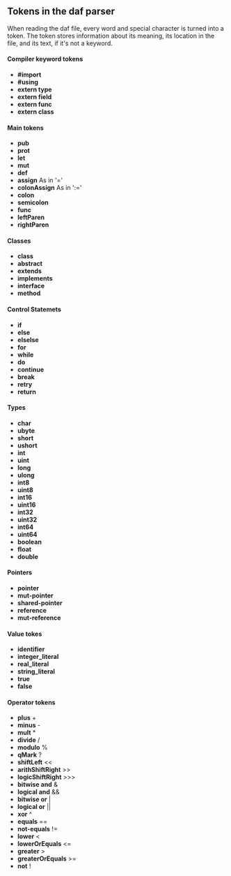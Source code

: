 ## Tokens in the daf parser
When reading the daf file, every word and special character is turned into a token.
The token stores information about its meaning, its location in the file, and its text, if it's not a keyword.

#### Compiler keyword tokens
* **#import**
* **#using**
* **extern type**
* **extern field**
* **extern func**
* **extern class**

#### Main tokens
* **pub**
* **prot**
* **let**
* **mut**
* **def**
* **assign** As in '='
* **colonAssign** As in ':='
* **colon**
* **semicolon**
* **func**
* **leftParen**
* **rightParen**

#### Classes
* **class**
* **abstract**
* **extends**
* **implements**
* **interface**
* **method**

#### Control Statemets
* **if**
* **else**
* **elselse**
* **for**
* **while**
* **do**
* **continue**
* **break**
* **retry**
* **return**

#### Types
* **char**
* **ubyte**
* **short**
* **ushort**
* **int**
* **uint**
* **long**
* **ulong**
* **int8**
* **uint8**
* **int16**
* **uint16**
* **int32**
* **uint32**
* **int64**
* **uint64**
* **boolean**
* **float**
* **double**

#### Pointers
* **pointer**
* **mut-pointer**
* **shared-pointer**
* **reference**
* **mut-reference**

#### Value tokes
* **identifier**
* **integer_literal**
* **real_literal**
* **string_literal**
* **true**
* **false**

#### Operator tokens
* **plus** +
* **minus** -
* **mult** *
* **divide** /
* **modulo** %
* **qMark** ?
* **shiftLeft** <<
* **arithShiftRight** >>
* **logicShiftRight** >>>
* **bitwise and** &
* **logical and** &&
* **bitwise or** |
* **logical or** ||
* **xor** ^
* **equals** ==
* **not-equals** !=
* **lower** <
* **lowerOrEquals** <=
* **greater** >
* **greaterOrEquals** >=
* **not** !
